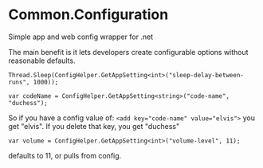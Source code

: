 # Common.Configuration
Simple app and web config wrapper for .net

The main benefit is it lets developers create configurable options without reasonable defaults.

```Thread.Sleep(ConfigHelper.GetAppSetting<int>("sleep-delay-between-runs", 1000));```


```var codeName = ConfigHelper.GetAppSetting<string>("code-name", "duchess");```

So if you have a config value of:
```<add key="code-name" value="elvis">```
you get "elvis".  If you delete that key, you get "duchess"


```var volume = ConfigHelper.GetAppSetting<int>("volume-level", 11);```

defaults to 11, or pulls from config.

